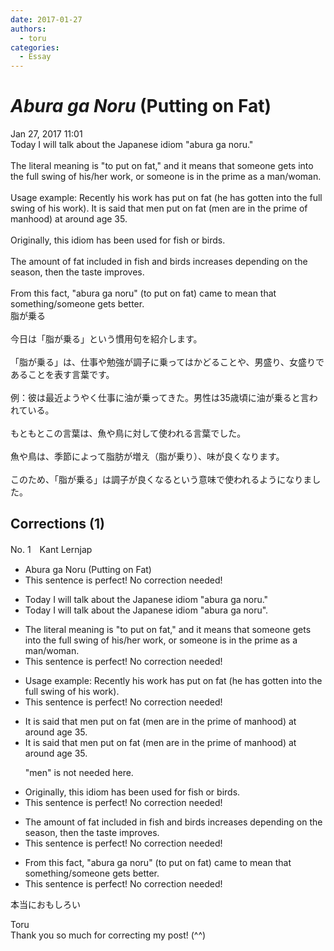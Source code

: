 ```yaml
---
date: 2017-01-27
authors:
  - toru
categories:
  - Essay
---
```


<h1 id="subject_show"><strong><em>Abura ga Noru</strong></em> (Putting on Fat)</h1>
<div class="date">Jan 27, 2017 11:01</div>
<div id="post"><div id="body_show_ori">
Today I will talk about the Japanese idiom "abura ga noru."<br/><br/>The literal meaning is "to put on fat," and it means that someone gets into the full swing of his/her work, or someone is in the prime as a man/woman.<br/><br/>Usage example: Recently his work has put on fat (he has gotten into the full swing of his work). It is said that men put on fat (men are in the prime of manhood) at around age 35.<br/><br/>Originally, this idiom has been used for fish or birds.<br/><br/>The amount of fat included in fish and birds increases depending on the season, then the taste improves.<br/><br/>From this fact, "abura ga noru" (to put on fat) came to mean that something/someone gets better.
</div></div>

<!-- more -->

<div id="post_ja"><div id="body_show_mo">
脂が乗る<br/><br/>今日は「脂が乗る」という慣用句を紹介します。<br/><br/>「脂が乗る」は、仕事や勉強が調子に乗ってはかどることや、男盛り、女盛りであることを表す言葉です。<br/><br/>例：彼は最近ようやく仕事に油が乗ってきた。男性は35歳頃に油が乗ると言われている。<br/><br/>もともとこの言葉は、魚や鳥に対して使われる言葉でした。<br/><br/>魚や鳥は、季節によって脂肪が増え（脂が乗り）、味が良くなります。<br/><br/>このため、「脂が乗る」は調子が良くなるという意味で使われるようになりました。
</div></div>

## Corrections (1)
<div id="block"><div class="first_name"> No. 1　<span class="just_name">Kant Lernjap</span></div><div id="block2">
<ul class="correction_field">
<li class="incorrect">Abura ga Noru (Putting on Fat)</li>
<li class="corrected perfect">This sentence is perfect! No correction needed!</li>
</ul>
<ul class="correction_field">
<li class="incorrect">Today I will talk about the Japanese idiom "abura ga noru."</li>
<li class="corrected correct">
Today I will talk about the Japanese idiom "abura ga noru<span class="f_blue">".</span>
</li>
</ul>
<ul class="correction_field">
<li class="incorrect">The literal meaning is "to put on fat," and it means that someone gets into the full swing of his/her work, or someone is in the prime as a man/woman.</li>
<li class="corrected perfect">This sentence is perfect! No correction needed!</li>
</ul>
<ul class="correction_field">
<li class="incorrect">Usage example: Recently his work has put on fat (he has gotten into the full swing of his work).</li>
<li class="corrected perfect">This sentence is perfect! No correction needed!</li>
</ul>
<ul class="correction_field">
<li class="incorrect">It is said that men put on fat (men are in the prime of manhood) at around age 35.</li>
<li class="corrected correct">
It is said that men put on fat (<span class="f_gray">men </span>are in the prime of manhood) at around age 35.
<p class="correction_comment">"men" is not needed here.</p>
</li>
</ul>
<ul class="correction_field">
<li class="incorrect">Originally, this idiom has been used for fish or birds.</li>
<li class="corrected perfect">This sentence is perfect! No correction needed!</li>
</ul>
<ul class="correction_field">
<li class="incorrect">The amount of fat included in fish and birds increases depending on the season, then the taste improves.</li>
<li class="corrected perfect">This sentence is perfect! No correction needed!</li>
</ul>
<ul class="correction_field">
<li class="incorrect">From this fact, "abura ga noru" (to put on fat) came to mean that something/someone gets better.</li>
<li class="corrected perfect">This sentence is perfect! No correction needed!</li>
</ul>
<p class="comment_small">
 本当におもしろい
</p>

</div><div class="name"><span class="just_name">Toru</span><br>
Thank you so much for correcting my post! (^^)
</div>
</div>
